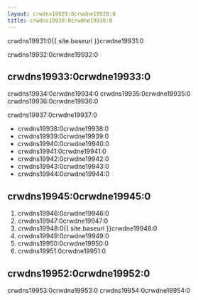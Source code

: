 ```yaml
---
layout: crwdns19929:0crwdne19929:0
title: crwdns19930:0crwdne19930:0
---
```

crwdns19931:0{{ site.baseurl }}crwdne19931:0

crwdns19932:0crwdne19932:0

## crwdns19933:0crwdne19933:0

crwdns19934:0crwdne19934:0 crwdns19935:0crwdne19935:0 crwdns19936:0crwdne19936:0

crwdns19937:0crwdne19937:0

- crwdns19938:0crwdne19938:0
- crwdns19939:0crwdne19939:0
- crwdns19940:0crwdne19940:0
- crwdns19941:0crwdne19941:0
- crwdns19942:0crwdne19942:0
- crwdns19943:0crwdne19943:0
- crwdns19944:0crwdne19944:0

## crwdns19945:0crwdne19945:0

1. crwdns19946:0crwdne19946:0
2. crwdns19947:0crwdne19947:0
3. crwdns19948:0{{ site.baseurl }}crwdne19948:0
4. crwdns19949:0crwdne19949:0
5. crwdns19950:0crwdne19950:0
6. crwdns19951:0crwdne19951:0

## crwdns19952:0crwdne19952:0

crwdns19953:0crwdne19953:0 crwdns19954:0crwdne19954:0